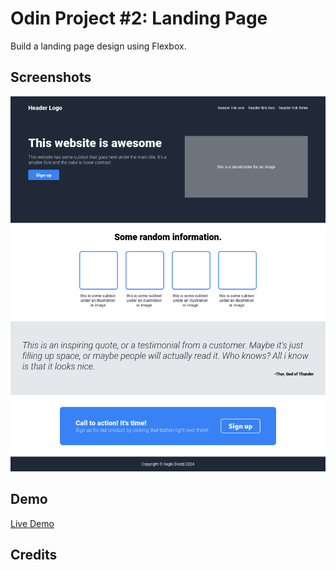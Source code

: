# Odin Project #2: Landing Page
Build a landing page design using Flexbox.

## Screenshots
![Landing screenshot](images/landing_page.png)

## Demo
[Live Demo](https://keglostephane.github.io/landing-page/)

## Credits